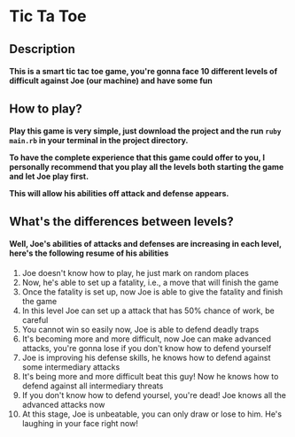 <h1>Tic Ta Toe</h1>

<h2>Description</h2>
<h4>This is a smart tic tac toe game, you're gonna face 10 different levels of difficult against Joe (our machine) and have some fun</h4>

<h2>How to play?</h2>
<h4>
  <p>Play this game is very simple, just download the project and the run <code>ruby main.rb</code> in your terminal in the project directory.</p>

  <p>To have the complete experience that this game could offer to you, I personally recommend that you play all the levels both starting the game and let Joe play first. </p>

  <p>This will allow his abilities off attack and defense appears.</p>
</h4> 

<h2>What's the differences between levels?</h2>
<h4>Well, Joe's abilities of attacks and defenses are increasing in each level, here's the following resume of his abilities</h4>
<ol>
  <li>Joe doesn't know how to play, he just mark on random places</li>
  <li>Now, he's able to set up a fatality, i.e., a move that will finish the game</li>
  <li>Once the fatality is set up, now Joe is able to give the fatality and finish the game</li>
  <li>In this level Joe can set up a attack that has 50% chance of work, be careful</li>
  <li>You cannot win so easily now, Joe is able to defend deadly traps</li>
  <li>It's becoming more and more difficult, now Joe can make advanced attacks, you're gonna lose if you don't know how to defend yourself</li>
  <li>Joe is improving his defense skills, he knows how to defend against some intermediary attacks</li>
  <li>It's being more and more difficult beat this guy! Now he knows how to defend against all intermediary threats</li>
  <li>If you don't know how to defend yoursel, you're dead! Joe knows all the advanced attacks now</li>
  <li>At this stage, Joe is unbeatable, you can only draw or lose to him. He's laughing in your face right now!</li>
</ol>


